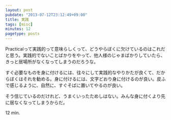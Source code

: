```yaml
---
layout: post
pubdate: "2013-07-12T23:12:49+09:00"
title: 実践
tags: [misc]
minutes: 12
pagetype: posts
---
```

Practicalって実践的って意味らしくって、どうやらぼくに欠けているのはこれだと思う。実践的でないことばかりをやって、他人様のじゃまばかりしていたら、きっと居場所がなくなってしまうのだろうな。

すぐ必要なものを身に付けるには、往々にして実践的なやりかたが良くて、だからぼくはそれを勧める。身に付けるには、文字どおり身に付けるのが良い。皮ふで感じるように、自然に、すぐそばに置いてやるのが良い。

そう信じているのだけれど、うまくいったためしはない。みんな身に付くより先に居なくなってしまうからだ。

12 min.

